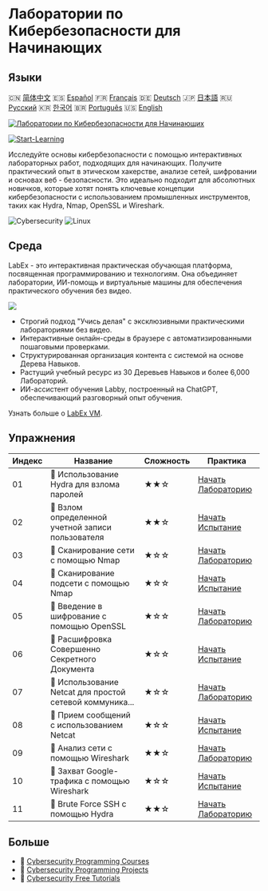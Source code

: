 # Лаборатории по Кибербезопасности для Начинающих

## Языки

🇨🇳 [简体中文](README_zh.md) 🇪🇸 [Español](README_es.md) 🇫🇷 [Français](README_fr.md) 🇩🇪 [Deutsch](README_de.md) 🇯🇵 [日本語](README_ja.md) 🇷🇺 [Русский](README_ru.md) 🇰🇷 [한국어](README_ko.md) 🇧🇷 [Português](README_pt.md) 🇺🇸 [English](README.md) 

[![Лаборатории по Кибербезопасности для Начинающих](https://cover-creator.labex.io/cybersecurity-labs-for-beginners.png?lang=ru)](https://labex.io/ru/courses/cybersecurity-labs-for-beginners)

[![Start-Learning](https://img.shields.io/badge/Start-Learning-whitesmoke?style=for-the-badge)](https://labex.io/ru/courses/cybersecurity-labs-for-beginners)

Исследуйте основы кибербезопасности с помощью интерактивных лабораторных работ, подходящих для начинающих. Получите практический опыт в этическом хакерстве, анализе сетей, шифровании и основах веб - безопасности. Это идеально подходит для абсолютных новичков, которые хотят понять ключевые концепции кибербезопасности с использованием промышленных инструментов, таких как Hydra, Nmap, OpenSSL и Wireshark.

![Cybersecurity](https://img.shields.io/badge/Cybersecurity-whitesmoke?style=for-the-badge&logo=cybersecurity)
![Linux](https://img.shields.io/badge/Linux-whitesmoke?style=for-the-badge&logo=linux)


## Среда

LabEx - это интерактивная практическая обучающая платформа, посвященная программированию и технологиям. Она объединяет лаборатории, ИИ-помощь и виртуальные машины для обеспечения практического обучения без видео.

![](https://tutorial-screenshot.getvm.io/images/vm-1725247253.png)

- Строгий подход "Учись делая" с эксклюзивными практическими лабораториями без видео.
- Интерактивные онлайн-среды в браузере с автоматизированными пошаговыми проверками.
- Структурированная организация контента с системой на основе Дерева Навыков.
- Растущий учебный ресурс из 30 Деревьев Навыков и более 6,000 Лабораторий.
- ИИ-ассистент обучения Labby, построенный на ChatGPT, обеспечивающий разговорный опыт обучения.

Узнать больше о [LabEx VM](https://support.labex.io/using-labex/virtual-machine).

## Упражнения

|   Индекс | Название                                                 | Сложность   | Практика                                                                                                                             |
|----------|----------------------------------------------------------|-------------|--------------------------------------------------------------------------------------------------------------------------------------|
|       01 | 📖 Использование Hydra для взлома паролей                | ★★☆         | <a target='_blank' href='https://labex.io/ru/tutorials/linux-using-hydra-to-crack-passwords-415960'>Начать Лабораторию</a>           |
|       02 | 🎯 Взлом определенной учетной записи пользователя        | ★★☆         | <a target='_blank' href='https://labex.io/ru/tutorials/linux-cracking-a-specific-user-account-415951'>Начать Испытание</a>           |
|       03 | 📖 Сканирование сети с помощью Nmap                      | ★☆☆         | <a target='_blank' href='https://labex.io/ru/tutorials/nmap-network-scanning-with-nmap-415959'>Начать Лабораторию</a>                |
|       04 | 🎯 Сканирование подсети с помощью Nmap                   | ★☆☆         | <a target='_blank' href='https://labex.io/ru/tutorials/nmap-scanning-subnet-with-nmap-415954'>Начать Испытание</a>                   |
|       05 | 📖 Введение в шифрование с помощью OpenSSL               | ★☆☆         | <a target='_blank' href='https://labex.io/ru/tutorials/linux-introduction-to-encryption-with-openssl-415957'>Начать Лабораторию</a>  |
|       06 | 🎯 Расшифровка Совершенно Секретного Документа           | ★☆☆         | <a target='_blank' href='https://labex.io/ru/tutorials/linux-decrypting-top-secret-document-415952'>Начать Испытание</a>             |
|       07 | 📖 Использование Netcat для простой сетевой коммуника... | ★☆☆         | <a target='_blank' href='https://labex.io/ru/labs/linux-using-netcat-for-simple-network-communication-415961'>Начать Лабораторию</a> |
|       08 | 🎯 Прием сообщений с использованием Netcat               | ★☆☆         | <a target='_blank' href='https://labex.io/ru/tutorials/linux-receive-messages-using-netcat-415953'>Начать Испытание</a>              |
|       09 | 📖 Анализ сети с помощью Wireshark                       | ★★☆         | <a target='_blank' href='https://labex.io/ru/tutorials/wireshark-network-analysis-with-wireshark-415958'>Начать Лабораторию</a>      |
|       10 | 🎯 Захват Google-трафика с помощью Wireshark             | ★☆☆         | <a target='_blank' href='https://labex.io/ru/tutorials/wireshark-capture-google-traffic-with-wireshark-415948'>Начать Испытание</a>  |
|       11 | 📖 Brute Force SSH с помощью Hydra                       | ★★☆         | <a target='_blank' href='https://labex.io/ru/tutorials/hydra-brute-force-ssh-in-hydra-549926'>Начать Лабораторию</a>                 |

## Больше

- 🔗 [Cybersecurity Programming Courses](https://github.com/labex-labs/awesome-programming-courses)
- 🔗 [Cybersecurity Programming Projects](https://github.com/labex-labs/awesome-programming-projects)
- 🔗 [Cybersecurity Free Tutorials](https://github.com/labex-labs/cybersecurity-free-tutorials)

